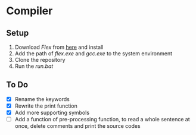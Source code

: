 # Compiler

## Setup

1. Download *Flex* from [here](https://www.technorange.com/wp-content/uploads/Flex%20Windows%20%5BLex%20and%20Yacc%5D.exe) and install
2. Add the path of *flex.exe* and *gcc.exe* to the system environment
3. Clone the repository
4. Run the *run.bat*

## To Do

- [x] Rename the keywords
- [x] Rewrite the print function
- [x] Add more supporting symbols
- [ ] Add a function of pre-processing function, to read a whole sentence at once, delete comments and print the source codes
